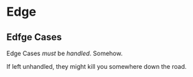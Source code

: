 # Edge

## Edfge Cases

Edge Cases _must_ be _handled_. Somehow.

If left unhandled, they might kill you somewhere down the road.
